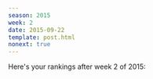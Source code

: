 ```yaml
---
season: 2015
week: 2
date: 2015-09-22
template: post.html
nonext: true
---
```


Here's your rankings after week 2 of 2015:
